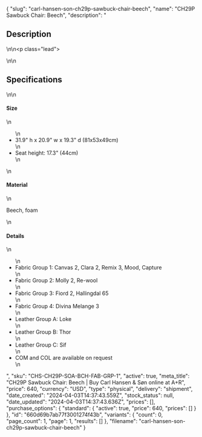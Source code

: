 {
  "slug": "carl-hansen-son-ch29p-sawbuck-chair-beech",
  "name": "CH29P Sawbuck Chair: Beech",
  "description": "<h2>Description</h2>\n<!-- split -->\n<p class=\"lead\"> </p>\n<!-- split -->\n<h2>Specifications</h2>\n<!-- split -->\n<h4>Size</h4>\n<ul>\n<li>31.9\" h x 20.9\" w x 19.3\" d (81x53x49cm)</li>\n<li>Seat height: 17.3\" (44cm)</li>\n</ul>\n<h4>Material</h4>\n<p>Beech, foam</p>\n<h4>Details</h4>\n<ul>\n<li>Fabric Group 1: Canvas 2, Clara 2, Remix 3, Mood, Capture</li>\n<li>Fabric Group 2: Molly 2, Re-wool</li>\n<li>Fabric Group 3: Fiord 2, Hallingdal 65</li>\n<li>Fabric Group 4: Divina Melange 3</li>\n<li>Leather Group A: Loke</li>\n<li>Leather Group B: Thor</li>\n<li>Leather Group C: Sif</li>\n<li>COM and COL are available on request</li>\n</ul>",
  "sku": "CHS-CH29P-SOA-BCH-FAB-GRP-1",
  "active": true,
  "meta_title": "CH29P Sawbuck Chair: Beech | Buy Carl Hansen & Søn online at A+R",
  "price": 640,
  "currency": "USD",
  "type": "physical",
  "delivery": "shipment",
  "date_created": "2024-04-03T14:37:43.559Z",
  "stock_status": null,
  "date_updated": "2024-04-03T14:37:43.636Z",
  "prices": [],
  "purchase_options": {
    "standard": {
      "active": true,
      "price": 640,
      "prices": []
    }
  },
  "id": "660d69b7ab77f3001274f43b",
  "variants": {
    "count": 0,
    "page_count": 1,
    "page": 1,
    "results": []
  },
  "filename": "carl-hansen-son-ch29p-sawbuck-chair-beech"
}